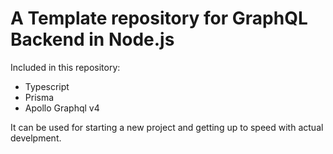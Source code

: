 # A Template repository for GraphQL Backend in Node.js

Included in this repository:
 - Typescript
 - Prisma
 - Apollo Graphql v4

It can be used for starting a new project and  getting up to speed with actual develpment.

